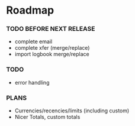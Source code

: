 # Roadmap
### TODO BEFORE NEXT RELEASE
- complete email
- complete xfer (merge/replace)
- import logbook merge/replace

### TODO
- error handling

### PLANS
- Currencies/recencies/limits (including custom)
- Nicer Totals, custom totals